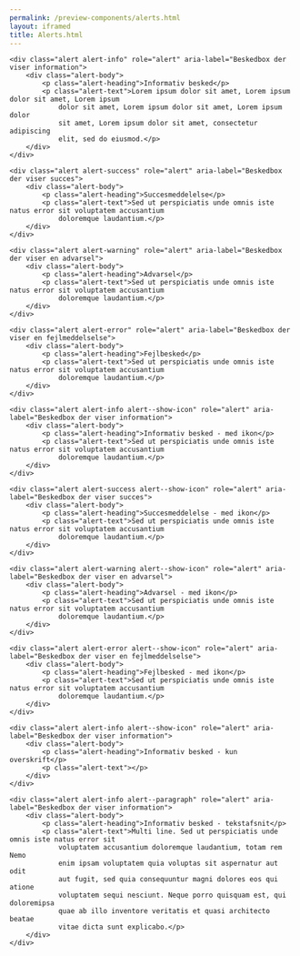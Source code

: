 ```yaml
--- 
permalink: /preview-components/alerts.html
layout: iframed 
title: Alerts.html
---
```

<div class="container">

    <div class="alert alert-info" role="alert" aria-label="Beskedbox der viser information">
        <div class="alert-body">
            <p class="alert-heading">Informativ besked</p>
            <p class="alert-text">Lorem ipsum dolor sit amet, Lorem ipsum dolor sit amet, Lorem ipsum
                dolor sit amet, Lorem ipsum dolor sit amet, Lorem ipsum dolor
                sit amet, Lorem ipsum dolor sit amet, consectetur adipiscing
                elit, sed do eiusmod.</p>
        </div>
    </div>

    <div class="alert alert-success" role="alert" aria-label="Beskedbox der viser succes">
        <div class="alert-body">
            <p class="alert-heading">Succesmeddelelse</p>
            <p class="alert-text">Sed ut perspiciatis unde omnis iste natus error sit voluptatem accusantium
                doloremque laudantium.</p>
        </div>
    </div>

    <div class="alert alert-warning" role="alert" aria-label="Beskedbox der viser en advarsel">
        <div class="alert-body">
            <p class="alert-heading">Advarsel</p>
            <p class="alert-text">Sed ut perspiciatis unde omnis iste natus error sit voluptatem accusantium
                doloremque laudantium.</p>
        </div>
    </div>

    <div class="alert alert-error" role="alert" aria-label="Beskedbox der viser en fejlmeddelselse">
        <div class="alert-body">
            <p class="alert-heading">Fejlbesked</p>
            <p class="alert-text">Sed ut perspiciatis unde omnis iste natus error sit voluptatem accusantium
                doloremque laudantium.</p>
        </div>
    </div>

    <div class="alert alert-info alert--show-icon" role="alert" aria-label="Beskedbox der viser information">
        <div class="alert-body">
            <p class="alert-heading">Informativ besked - med ikon</p>
            <p class="alert-text">Sed ut perspiciatis unde omnis iste natus error sit voluptatem accusantium
                doloremque laudantium.</p>
        </div>
    </div>

    <div class="alert alert-success alert--show-icon" role="alert" aria-label="Beskedbox der viser succes">
        <div class="alert-body">
            <p class="alert-heading">Succesmeddelelse - med ikon</p>
            <p class="alert-text">Sed ut perspiciatis unde omnis iste natus error sit voluptatem accusantium
                doloremque laudantium.</p>
        </div>
    </div>

    <div class="alert alert-warning alert--show-icon" role="alert" aria-label="Beskedbox der viser en advarsel">
        <div class="alert-body">
            <p class="alert-heading">Advarsel - med ikon</p>
            <p class="alert-text">Sed ut perspiciatis unde omnis iste natus error sit voluptatem accusantium
                doloremque laudantium.</p>
        </div>
    </div>

    <div class="alert alert-error alert--show-icon" role="alert" aria-label="Beskedbox der viser en fejlmeddelselse">
        <div class="alert-body">
            <p class="alert-heading">Fejlbesked - med ikon</p>
            <p class="alert-text">Sed ut perspiciatis unde omnis iste natus error sit voluptatem accusantium
                doloremque laudantium.</p>
        </div>
    </div>

    <div class="alert alert-info alert--show-icon" role="alert" aria-label="Beskedbox der viser information">
        <div class="alert-body">
            <p class="alert-heading">Informativ besked - kun overskrift</p>
            <p class="alert-text"></p>
        </div>
    </div>

    <div class="alert alert-info alert--paragraph" role="alert" aria-label="Beskedbox der viser information">
        <div class="alert-body">
            <p class="alert-heading">Informativ besked - tekstafsnit</p>
            <p class="alert-text">Multi line. Sed ut perspiciatis unde omnis iste natus error sit
                voluptatem accusantium doloremque laudantium, totam rem Nemo
                enim ipsam voluptatem quia voluptas sit aspernatur aut odit
                aut fugit, sed quia consequuntur magni dolores eos qui atione
                voluptatem sequi nesciunt. Neque porro quisquam est, qui doloremipsa
                quae ab illo inventore veritatis et quasi architecto beatae
                vitae dicta sunt explicabo.</p>
        </div>
    </div>

</div>